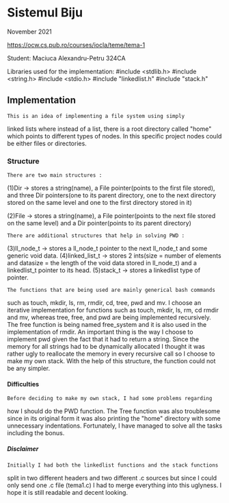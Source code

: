 # Sistemul Biju

November 2021

<https://ocw.cs.pub.ro/courses/iocla/teme/tema-1>

Student: Maciuca Alexandru-Petru 324CA

Libraries used for the implementation:
#include <stdlib.h>
#include <string.h>
#include <stdio.h>
#include "linkedlist.h"
#include "stack.h"


## Implementation

	This is an idea of implementing a file system using simply 
linked lists where instead of a list, there is a root directory called
"home" which points to different types of nodes.
In this specific project nodes could be either files or directories.

### Structure
 
	There are two main structures :

(1)Dir -> stores a string(name), a File pointer(points to the first file
stored), and three Dir pointers(one to its parent directory, one to the next
directory stored on the same level and one to the first directory stored in it)

(2)File -> stores a string(name), a File pointer(points to the next file 
stored on the same level) and a Dir pointer(points to its parent directory)

	There are additional structures that help in solving PWD :

(3)ll_node_t -> stores a ll_node_t pointer to the next ll_node_t and some
generic void data.
(4)linked_list_t -> stores 2 ints(size = number of elements and datasize =
the length of the void data stored in ll_node_t) and a linkedlist_t pointer
to its head.
(5)stack_t -> stores a linkedlist type of pointer.

	The functions that are being used are mainly generical bash commands
such as touch, mkdir, ls, rm, rmdir, cd, tree, pwd and mv. 
	I choose an iterative implementation for functions such as touch, mkdir,
ls, rm, cd rmdir and mv, whereas tree, free, and pwd are being implemented 
recursively.
	The free function is being named free_system and it is also used in the
implementation of rmdir.
	An important thing is the way I choose to implement pwd given the fact that
it had to return a string. Since the memory for all strings had to be
dynamically allocated I thought it was rather ugly to reallocate the memory
in every recursive call so I choose to make my own stack. With the help of
this structure, the function could not be any simpler.
	
#### Difficulties
	
	Before deciding to make my own stack, I had some problems regarding
how I should do the PWD function. The Tree function was also troublesome
since in its original form it was also printing the "home" directory with 
some unnecessary indentations. Fortunately, I have managed to solve all
the tasks including the bonus.

##### Disclaimer

	Initially I had both the linkedlist functions and the stack functions
split in two different headers and two different .c sources but since I could
only send one .c file (tema1.c) I had to merge everything into this uglyness.
I hope it is still readable and decent looking.
